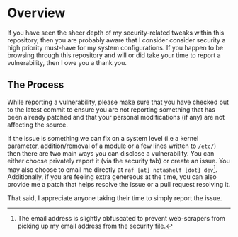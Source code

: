 # Overview

If you have seen the sheer depth of my security-related tweaks within this repository, then you are probably aware that
I consider consider security a high priority must-have for my system configurations. If you happen to be browsing through
this repository and will or did take your time to report a vulnerability, then I owe you a thank you.

## The Process

While reporting a vulnerability, please make sure that you have checked out to the latest commit to ensure you are not
reporting something that has been already patched and that your personal modifications (if any) are not affecting
the source.

If the issue is something we can fix on a system level (i.e a kernel parameter, addition/removal of a module or a few lines written to `/etc/`)
then there are two main ways you can disclose a vulnerability. You can either choose privately report it (via the security tab) or create an issue.
You may also choose to email me directly at `raf [at] notashelf [dot] dev`[^1]. Additionally, if you are feeling extra genereous at the time, you
can also provide me a patch that helps resolve the issue or a pull request resolving it.

That said, I appreciate anyone taking their time to simply report the issue.

[^1]: The email address is slightly obfuscated to prevent web-scrapers from picking up my email address from the security file.
